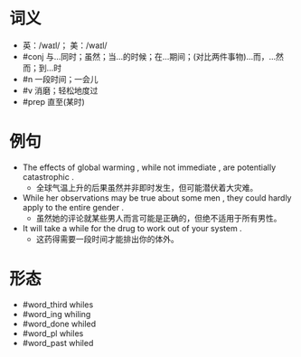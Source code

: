 # 词义
- 英：/waɪl/； 美：/waɪl/
- #conj 与…同时；虽然；当…的时候；在…期间；(对比两件事物)…而，…然而；到…时
- #n 一段时间；一会儿
- #v 消磨；轻松地度过
- #prep 直至(某时)
# 例句
- The effects of global warming , while not immediate , are potentially catastrophic .
	- 全球气温上升的后果虽然并非即时发生，但可能潜伏着大灾难。
- While her observations may be true about some men , they could hardly apply to the entire gender .
	- 虽然她的评论就某些男人而言可能是正确的，但绝不适用于所有男性。
- It will take a while for the drug to work out of your system .
	- 这药得需要一段时间才能排出你的体外。
# 形态
- #word_third whiles
- #word_ing whiling
- #word_done whiled
- #word_pl whiles
- #word_past whiled
